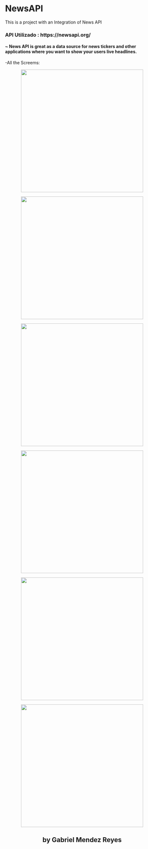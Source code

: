 # NewsAPI
This is a project with an Integration of News API

<h3 align="left">API Utilizado : https://newsapi.org/  </h3>
<h4 align="left">~ News API is great as a data source for news tickers and other applications where you want to show your users live headlines. </h4>

-All the Screems:

<p align="center">
<img  width="400" src="/ScreenShots/Pantalla01.jpg"/>
</p>

<p align="center">
<img  width="400" src="/ScreenShots/Pantalla02.jpg"/>
</p>

<p align="center">
<img  width="400" src="/ScreenShots/Pantalla03.jpg"/>
</p>

<p align="center">
<img  width="400" src="/ScreenShots/Pantalla04.jpg"/>
</p>

<p align="center">
<img  width="400" src="/ScreenShots/Pantalla05.jpg"/>
</p>

<p align="center">
<img  width="400" src="/ScreenShots/Pantalla06.jpg"/>
</p>



<h2 align="center">by Gabriel Mendez Reyes</h2>

